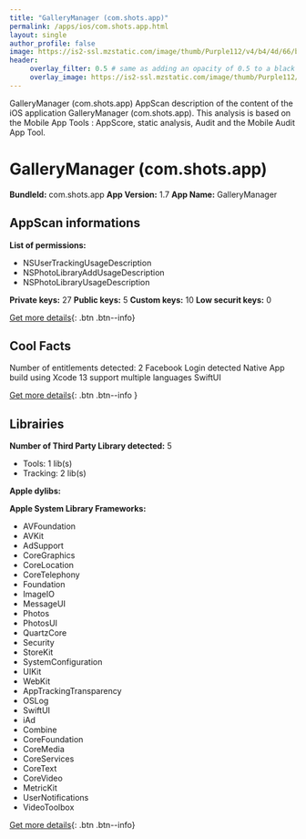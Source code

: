 ```yaml
---
title: "GalleryManager (com.shots.app)"
permalink: /apps/ios/com.shots.app.html
layout: single
author_profile: false
image: https://is2-ssl.mzstatic.com/image/thumb/Purple112/v4/b4/4d/66/b44d66ba-fa38-06d9-1265-f51723e694d4/AppIcon-0-0-1x_U007emarketing-0-5-0-85-220.png/512x512bb.jpg
header: 
     overlay_filter: 0.5 # same as adding an opacity of 0.5 to a black background
     overlay_image: https://is2-ssl.mzstatic.com/image/thumb/Purple112/v4/b4/4d/66/b44d66ba-fa38-06d9-1265-f51723e694d4/AppIcon-0-0-1x_U007emarketing-0-5-0-85-220.png/512x512bb.jpg
---
```

GalleryManager (com.shots.app) AppScan description of the content of the iOS application GalleryManager (com.shots.app). This analysis is based on the Mobile App Tools : AppScore, static analysis, Audit and the Mobile Audit App Tool.

# GalleryManager (com.shots.app)

**BundleId:** com.shots.app
**App Version:** 1.7
**App Name:** GalleryManager


## AppScan informations 

**List of permissions:** 
- NSUserTrackingUsageDescription
- NSPhotoLibraryAddUsageDescription
- NSPhotoLibraryUsageDescription
  
  
**Private keys:** 27
**Public keys:** 5
**Custom keys:** 10
**Low securit keys:** 0
  
[Get more details](/pricing.html){: .btn .btn--info}

## Cool Facts

Number of entitlements detected: 2
Facebook Login detected
Native App
build using Xcode 13
support multiple languages
SwiftUI
  
[Get more details](/pricing.html){: .btn .btn--info }

## Librairies 
**Number of Third Party Library detected:** 5
- Tools: 1 lib(s)
- Tracking: 2 lib(s)


**Apple dylibs:**


**Apple System Library Frameworks:**
- AVFoundation
- AVKit
- AdSupport
- CoreGraphics
- CoreLocation
- CoreTelephony
- Foundation
- ImageIO
- MessageUI
- Photos
- PhotosUI
- QuartzCore
- Security
- StoreKit
- SystemConfiguration
- UIKit
- WebKit
- AppTrackingTransparency
- OSLog
- SwiftUI
- iAd
- Combine
- CoreFoundation
- CoreMedia
- CoreServices
- CoreText
- CoreVideo
- MetricKit
- UserNotifications
- VideoToolbox


  
[Get more details](/pricing.html){: .btn .btn--info}

